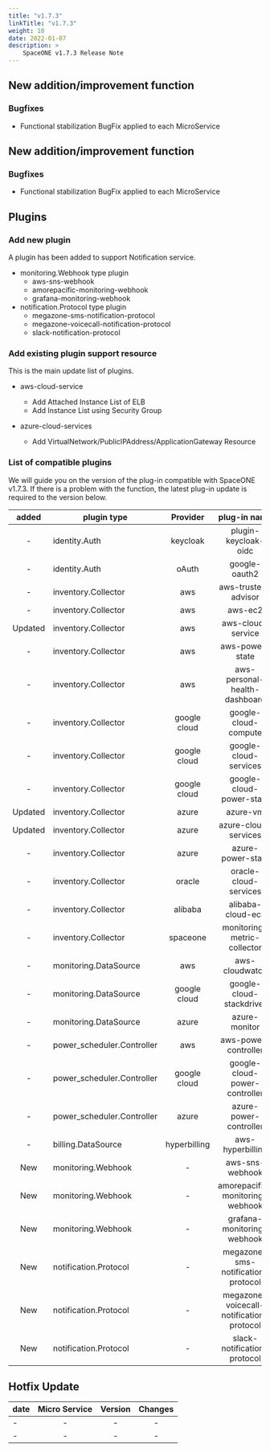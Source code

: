 ```yaml
---
title: "v1.7.3"
linkTitle: "v1.7.3"
weight: 10
date: 2022-01-07
description: >
    SpaceONE v1.7.3 Release Note
---
```



## New addition/improvement function


### Bugfixes
- Functional stabilization BugFix applied to each MicroService


## New addition/improvement function


### Bugfixes
- Functional stabilization BugFix applied to each MicroService


## Plugins

### Add new plugin

A plugin has been added to support Notification service.
- monitoring.Webhook type plugin
  - aws-sns-webhook
  - amorepacific-monitoring-webhook
  - grafana-monitoring-webhook
- notification.Protocol type plugin
  - megazone-sms-notification-protocol
  - megazone-voicecall-notification-protocol
  - slack-notification-protocol

### Add existing plugin support resource

This is the main update list of plugins.
- aws-cloud-service
  - Add Attached Instance List of ELB
  - Add Instance List using Security Group

- azure-cloud-services
  - Add VirtualNetwork/PublicIPAddress/ApplicationGateway Resource

### List of compatible plugins

We will guide you on the version of the plug-in compatible with SpaceONE v1.7.3.
If there is a problem with the function, the latest plug-in update is required to the version below.

|  added  | plugin type                |   Provider   |               plug-in name               | version |
|:-------:|----------------------------|:------------:|:----------------------------------------:|:-------:|
|    -    | identity.Auth              |   keycloak   |           plugin-keycloak-oidc           |  v1.1   |
|    -    | identity.Auth              |    oAuth     |              google-oauth2               |  v1.1   |
|    -    | inventory.Collector        |     aws      |           aws-trusted-advisor            |  v1.4   |
|    -    | inventory.Collector        |     aws      |                 aws-ec2                  |  v1.12  |
| Updated | inventory.Collector        |     aws      |            aws-cloud-service             | v1.11.8 |
|    -    | inventory.Collector        |     aws      |             aws-power-state              |  v1.6   |
|    -    | inventory.Collector        |     aws      |      aws-personal-health-dashboard       |  v1.4   |
|    -    | inventory.Collector        | google cloud |           google-cloud-compute           | v1.2.7  |
|    -    | inventory.Collector        | google cloud |          google-cloud-services           | v1.2.６  |
|    -    | inventory.Collector        | google cloud |         google-cloud-power-state         | v1.1.3  |
| Updated | inventory.Collector        |    azure     |                 azure-vm                 | v1.2.12 |
| Updated | inventory.Collector        |    azure     |           azure-cloud-services           | v1.2.3  |
|    -    | inventory.Collector        |    azure     |            azure-power-state             | v1.0.2  |
|    -    | inventory.Collector        |    oracle    |          oracle-cloud-services           |  v1.0   |
|    -    | inventory.Collector        |   alibaba    |            alibaba-cloud-ecs             |  v1.0   |
|    -    | inventory.Collector        |   spaceone   |       monitoring-metric-collector        | v1.2.2  |
|    -    | monitoring.DataSource      |     aws      |              aws-cloudwatch              | v1.1.3  |
|    -    | monitoring.DataSource      | google cloud |         google-cloud-stackdriver         | v1.0.6  |
|    -    | monitoring.DataSource      |    azure     |              azure-monitor               | v1.0.3  |
|    -    | power_scheduler.Controller |     aws      |           aws-power-controller           | v1.3.1  |
|    -    | power_scheduler.Controller | google cloud |      google-cloud-power-controller       | v1.1.4  |
|    -    | power_scheduler.Controller |    azure     |          azure-power-controller          | v1.0.1  |
|    -    | billing.DataSource         | hyperbilling |             aws-hyperbilling             | v1.0.2  |
|   New   | monitoring.Webhook         |      -       |             aws-sns-webhook              |  v1.0   |
|   New   | monitoring.Webhook         |      -       |     amorepacific-monitoring-webhook      |  v1.0   |
|   New   | monitoring.Webhook         |      -       |        grafana-monitoring-webhook        |  v1.0   |
|   New   | notification.Protocol      |      -       |    megazone-sms-notification-protocol    |  v1.0   |
|   New   | notification.Protocol      |      -       | megazone-voicecall-notification-protocol |  v1.0   |
|   New   | notification.Protocol      |      -       |       slack-notification-protocol        |  v1.0   |



## Hotfix Update
| date | Micro Service | Version | Changes |
|------|:-------------:|:-------:|:-------:|
| -    |       -       |    -    |    -    |
| -    |       -       |    -    |    -    |


